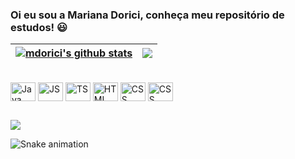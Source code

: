 ### Oi eu sou a Mariana Dorici, conheça meu repositório de estudos! 😃

| <a href="https://github.com/anuraghazra/github-readme-stats"><img align="center" src="https://github-readme-stats.vercel.app/api?username=mdorici&show_icons=true&include_all_commits=true&theme=buefy&hide_border=true" alt="mdorici's github stats" /></a> | <a href="https://github.com/mdorici/github-readme-stats"><img align="center" src="https://github-readme-stats.vercel.app/api/top-langs/?username=mdorici&layout=compact&theme=dracula&hide_border=true" /></a> |
| ------------- | ------------- |
  

<div style="display: inline_block"><br>
  <img align="center" alt="Java" height="30" width="40" src="https://cdn.jsdelivr.net/gh/devicons/devicon/icons/java/java-original.svg">
  <img align="center" alt="JS" height="30" width="40" src="https://cdn.jsdelivr.net/gh/devicons/devicon/icons/javascript/javascript-original.svg">
  <img align="center" alt="TS" height="30" width="40" src="https://cdn.jsdelivr.net/gh/devicons/devicon/icons/typescript/typescript-original.svg">
  <img align="center" alt="HTML" height="30" width="40" src="https://cdn.jsdelivr.net/gh/devicons/devicon/icons/html5/html5-original.svg">
  <img align="center" alt="CSS" height="30" width="40" src="https://cdn.jsdelivr.net/gh/devicons/devicon/icons/css3/css3-original.svg">
  <img align="center" alt="CSS" height="30" width="40" src="https://cdn.jsdelivr.net/gh/devicons/devicon/icons/spring/spring-original-wordmark.svg">
</div>
  
  ##
  
<div> 
  <a href="https://www.linkedin.com/in/mdorici" target="_blank"><img src="https://img.shields.io/badge/-LinkedIn-%230077B5?style=for-the-badge&logo=linkedin&logoColor=white" target="_blank"></a> 
 
  ![Snake animation](https://github.com/mdorici/mdorici/blob/output/github-contribution-grid-snake.svg)
 
</div>
